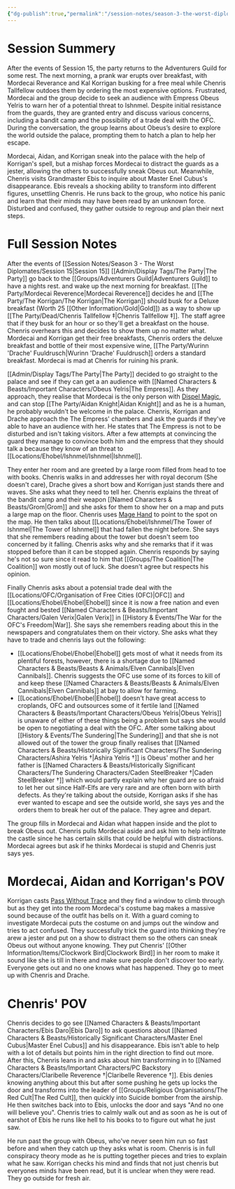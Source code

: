 ```yaml
---
{"dg-publish":true,"permalink":"/session-notes/season-3-the-worst-diplomates/session-16/","noteIcon":""}
---
```



# Session Summery
After the events of Session 15, the party returns to the Adventurers Guild for some rest. The next morning, a prank war erupts over breakfast, with Mordecai Reverance and Kal Korrigan busking for a free meal while Chenris Tallfellow outdoes them by ordering the most expensive options. Frustrated, Mordecai and the group decide to seek an audience with Empress Obeus Yelris to warn her of a potential threat to Ishnmel. Despite initial resistance from the guards, they are granted entry and discuss various concerns, including a bandit camp and the possibility of a trade deal with the OFC. During the conversation, the group learns about Obeus’s desire to explore the world outside the palace, prompting them to hatch a plan to help her escape. 

Mordecai, Aidan, and Korrigan sneak into the palace with the help of Korrigan's spell, but a mishap forces Mordecai to distract the guards as a jester, allowing the others to successfully sneak Obeus out. Meanwhile, Chenris visits Grandmaster Ebis to inquire about Master Enel Cubus's disappearance. Ebis reveals a shocking ability to transform into different figures, unsettling Chenris. He runs back to the group, who notice his panic and learn that their minds may have been read by an unknown force. Disturbed and confused, they gather outside to regroup and plan their next steps.

# Full Session Notes
After the events of [[Session Notes/Season 3 - The Worst Diplomates/Session 15\|Session 15]] [[Admin/Display Tags/The Party\|The Party]] go back to the [[Groups/Adventurers Guild\|Adventurers Guild]] to have a nights rest. and wake up the next morning for breakfast. [[The Party/Mordecai Reverence\|Mordecai Reverence]] decides he and [[The Party/The Korrigan/The Korrigan\|The Korrigan]] should busk for a Deluxe breakfast (Worth 25 [[Other Information/Gold\|Gold]]) as a way to show up [[The Party/Dead/Chenris Tallfellow ‡\|Chenris Tallfellow ‡]]. The staff agree that if they busk for an hour or so they'll get a breakfast on the house. Chenris overhears this and decides to show them up no matter what. Mordecai and Korrigan get their free breakfasts, Chenris orders the deluxe breakfast and bottle of their most expensive wine, [[The Party/Wurinn 'Drache' Fuuldrusch\|Wurinn 'Drache' Fuuldrusch]] orders a standard breakfast. Mordecai is mad at Chenris for ruining his prank.

[[Admin/Display Tags/The Party\|The Party]] decided to go straight to the palace and see if they can get a an audience with [[Named Characters & Beasts/Important Characters/Obeus Yelris\|The Empress]]. As they approach, they realise that Mordecai is the only person with [Dispel Magic](https://www.dndbeyond.com/spells/2072-dispel-magic), and can stop [[The Party/Aidan Knight\|Aidan Knight]] and as he is a human, he probably wouldn't be welcome in the palace. Chenris, Korrigan and Drache approach the The Empress' chambers and ask the guards if they've able to have an audience with her. He states that The Empress is not to be disturbed and isn't taking visitors. After a few attempts at convincing the guard they manage to convince both him and the empress that they should talk a because they know of an threat to [[Locations/Ehobel/Ishnmel/Ishnmel\|Ishnmel]]. 

They enter her room and are greeted by a large room filled from head to toe with books. Chenris walks in and addresses her with royal decorum (She doesn't care), Drache gives a short bow and Korrigan just stands there and waves. She asks what they need to tell her. Chenris explains the threat of the bandit camp and their weapon [[Named Characters & Beasts/Grom\|Grom]] and she asks for them to show her on a map and puts a large map on the floor. Chenris uses [Mage Hand](https://www.dndbeyond.com/spells/2173-mage-hand) to point to the spot on the map. He then talks about [[Locations/Ehobel/Ishnmel/The Tower of Ishnmel\|The Tower of Ishnmel]] that had fallen the night before. She says that she remembers reading about the tower but doesn't seem too concerned by it falling. Chenris asks why and she remarks that if it was stopped before than it can be stopped again. Chenris responds by saying he's not so sure since it read to him that [[Groups/The Coalition\|The Coalition]] won mostly out of luck. She doesn't agree but respects his opinion.

Finally Chenris asks about a potensial trade deal with the [[Locations/OFC/Organisation of Free Cities (OFC)\|OFC]] and [[Locations/Ehobel/Ehobel\|Ehobel]] since it is now a free nation and even fought and bested [[Named Characters & Beasts/Important Characters/Galen Verix\|Galen Verix]] in [[History & Events/The War for the OFC's Freedom\|War]]. She says she remembers reading about this in the newspapers and congratulates them on their victory. She asks what they have to trade and chenris lays out the following:
- [[Locations/Ehobel/Ehobel\|Ehobel]] gets most of what it needs from its plentiful forests, however, there is a shortage due to [[Named Characters & Beasts/Beasts & Animals/Elven Cannibals\|Elven Cannibals]]. Chenris suggests the OFC use some of its forces to kill of and keep these [[Named Characters & Beasts/Beasts & Animals/Elven Cannibals\|Elven Cannibals]] at bay to allow for farming. 
- [[Locations/Ehobel/Ehobel\|Ehobel]] doesn't have great access to croplands, OFC and outsources some of it fertile land 
[[Named Characters & Beasts/Important Characters/Obeus Yelris\|Obeus Yelris]] is unaware of either of these things being a problem but says she would be open to negotiating a deal with the OFC. After some talking about [[History & Events/The Sundering\|The Sundering]] and that she is not allowed out of the tower the group finally realises that [[Named Characters & Beasts/Historically Significant  Characters/The Sundering Characters/Ashira Yelris †\|Ashira Yelris †]] is Obeus' mother and her father is [[Named Characters & Beasts/Historically Significant  Characters/The Sundering Characters/Caden SteelBreaker †\|Caden SteelBreaker †]] which would partly explain why her guard are so afraid to let her out since Half-Elfs are very rare and are often born with birth defects. As they're talking about the outside, Korrigan asks if she has ever wanted to escape and see the outside world, she says yes and the orders them to break her out of the palace. They agree and depart.

The group fills in Mordecai and Aidan what happen inside and the plot to break Obeus out. Chenris pulls Mordecai aside and ask him to help infiltrate the castle since he has certain skills that could be helpful with distractions. Mordecai agrees but ask if he thinks Mordecai is stupid and Chenris just says yes. 

# Mordecai, Aidan and Korrigan's POV
Korrigan casts [Pass Without Trace](https://www.dndbeyond.com/spells/2201-pass-without-trace) and they find a window to climb through but as they get into the room Mordecai's costume bag makes a massive sound because of the outfit has bells on it. With a guard coming to investigate Mordecai puts the costume on and jumps out the window and tries to act confused. They successfully trick the guard into thinking they're arew a jester and put on a show to distract them so the others can sneak Obeus out without anyone knowing. They put Chenris' [[Other Information/Items/Clockwork Bird\|Clockwork Bird]] in her room to make it sound like she is till in there and make sure people don't discover too early. Everyone gets out and no one knows what has happened. They go to meet up with Chenris and Drache.

# Chenris' POV
Chenris decides to go see [[Named Characters & Beasts/Important Characters/Ebis Daro\|Ebis Daro]] to ask questions about [[Named Characters & Beasts/Historically Significant  Characters/Master Enel Cubus\|Master Enel Cubus]] and his disappearance. Ebis isn't able to help with a lot of details but points him in the right direction to find out more. After this, Chenris leans in and asks about him transforming in to [[Named Characters & Beasts/Important Characters/PC Backstory Characters/Claribelle Reverence †\|Claribelle Reverence †]]. Ebis denies knowing anything about this but after some pushing he gets up locks the door and transforms into the leader of [[Groups/Religious Organisations/The Red Cult\|The Red Cult]], then quickly into Suicide bomber from the airship. He then switches back into to Ebis, unlocks the door and says "And no one will believe you". Chenris tries to calmly walk out and as soon as he is out of earshot of Ebis he runs like hell to his books to to figure out what he just saw. 

He run past the group with Obeus, who've never seen him run so fast before and when they catch up they asks what is room. Chenris is in full conspiracy theory mode as he is putting together pieces and tries to explain what he saw. Korrigan checks his mind and finds that not just chenris but everyones minds have been read, but it is unclear when they were read. They go outside for fresh air. 